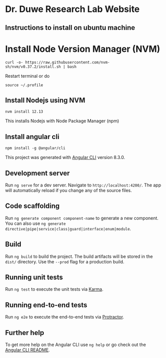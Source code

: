 # Dr. Duwe Research Lab Website

## Instructions to install on ubuntu machine

# Install Node Version Manager (NVM)

`curl -o- https://raw.githubusercontent.com/nvm-sh/nvm/v0.37.2/install.sh | bash`

Restart terminal or do 

`source ~/.profile`

## Install Nodejs using NVM

`nvm install 12.13`

This installs Nodejs with Node Package Manager (npm) 

## Install angular cli

`npm install -g @angular/cli`

This project was generated with [Angular CLI](https://github.com/angular/angular-cli) version 8.3.0.

## Development server

Run `ng serve` for a dev server. Navigate to `http://localhost:4200/`. The app will automatically reload if you change any of the source files.

## Code scaffolding

Run `ng generate component component-name` to generate a new component. You can also use `ng generate directive|pipe|service|class|guard|interface|enum|module`.

## Build

Run `ng build` to build the project. The build artifacts will be stored in the `dist/` directory. Use the `--prod` flag for a production build.

## Running unit tests

Run `ng test` to execute the unit tests via [Karma](https://karma-runner.github.io).

## Running end-to-end tests

Run `ng e2e` to execute the end-to-end tests via [Protractor](http://www.protractortest.org/).

## Further help

To get more help on the Angular CLI use `ng help` or go check out the [Angular CLI README](https://github.com/angular/angular-cli/blob/master/README.md).
